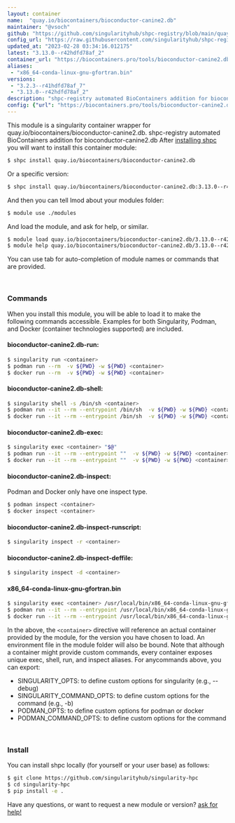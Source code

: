 ```yaml
---
layout: container
name:  "quay.io/biocontainers/bioconductor-canine2.db"
maintainer: "@vsoch"
github: "https://github.com/singularityhub/shpc-registry/blob/main/quay.io/biocontainers/bioconductor-canine2.db/container.yaml"
config_url: "https://raw.githubusercontent.com/singularityhub/shpc-registry/main/quay.io/biocontainers/bioconductor-canine2.db/container.yaml"
updated_at: "2023-02-28 03:34:16.012175"
latest: "3.13.0--r42hdfd78af_2"
container_url: "https://biocontainers.pro/tools/bioconductor-canine2.db"
aliases:
 - "x86_64-conda-linux-gnu-gfortran.bin"
versions:
 - "3.2.3--r41hdfd78af_7"
 - "3.13.0--r42hdfd78af_2"
description: "shpc-registry automated BioContainers addition for bioconductor-canine2.db"
config: {"url": "https://biocontainers.pro/tools/bioconductor-canine2.db", "maintainer": "@vsoch", "description": "shpc-registry automated BioContainers addition for bioconductor-canine2.db", "latest": {"3.13.0--r42hdfd78af_2": "sha256:b36cc1a1f34a3b8e47f8d108cc58d9c4979cb0817daec5720b0b1c0947b5e091"}, "tags": {"3.2.3--r41hdfd78af_7": "sha256:f4f2be9d02670f9404d5fa80d339a26152f1c4089b91173b391270cdfc9380d9", "3.13.0--r42hdfd78af_2": "sha256:b36cc1a1f34a3b8e47f8d108cc58d9c4979cb0817daec5720b0b1c0947b5e091"}, "docker": "quay.io/biocontainers/bioconductor-canine2.db", "aliases": {"x86_64-conda-linux-gnu-gfortran.bin": "/usr/local/bin/x86_64-conda-linux-gnu-gfortran.bin"}}
---
```


This module is a singularity container wrapper for quay.io/biocontainers/bioconductor-canine2.db.
shpc-registry automated BioContainers addition for bioconductor-canine2.db
After [installing shpc](#install) you will want to install this container module:


```bash
$ shpc install quay.io/biocontainers/bioconductor-canine2.db
```

Or a specific version:

```bash
$ shpc install quay.io/biocontainers/bioconductor-canine2.db:3.13.0--r42hdfd78af_2
```

And then you can tell lmod about your modules folder:

```bash
$ module use ./modules
```

And load the module, and ask for help, or similar.

```bash
$ module load quay.io/biocontainers/bioconductor-canine2.db/3.13.0--r42hdfd78af_2
$ module help quay.io/biocontainers/bioconductor-canine2.db/3.13.0--r42hdfd78af_2
```

You can use tab for auto-completion of module names or commands that are provided.

<br>

### Commands

When you install this module, you will be able to load it to make the following commands accessible.
Examples for both Singularity, Podman, and Docker (container technologies supported) are included.

#### bioconductor-canine2.db-run:

```bash
$ singularity run <container>
$ podman run --rm  -v ${PWD} -w ${PWD} <container>
$ docker run --rm  -v ${PWD} -w ${PWD} <container>
```

#### bioconductor-canine2.db-shell:

```bash
$ singularity shell -s /bin/sh <container>
$ podman run --it --rm --entrypoint /bin/sh  -v ${PWD} -w ${PWD} <container>
$ docker run --it --rm --entrypoint /bin/sh  -v ${PWD} -w ${PWD} <container>
```

#### bioconductor-canine2.db-exec:

```bash
$ singularity exec <container> "$@"
$ podman run --it --rm --entrypoint ""  -v ${PWD} -w ${PWD} <container> "$@"
$ docker run --it --rm --entrypoint ""  -v ${PWD} -w ${PWD} <container> "$@"
```

#### bioconductor-canine2.db-inspect:

Podman and Docker only have one inspect type.

```bash
$ podman inspect <container>
$ docker inspect <container>
```

#### bioconductor-canine2.db-inspect-runscript:

```bash
$ singularity inspect -r <container>
```

#### bioconductor-canine2.db-inspect-deffile:

```bash
$ singularity inspect -d <container>
```


#### x86_64-conda-linux-gnu-gfortran.bin

```bash
$ singularity exec <container> /usr/local/bin/x86_64-conda-linux-gnu-gfortran.bin
$ podman run --it --rm --entrypoint /usr/local/bin/x86_64-conda-linux-gnu-gfortran.bin   -v ${PWD} -w ${PWD} <container> -c " $@"
$ docker run --it --rm --entrypoint /usr/local/bin/x86_64-conda-linux-gnu-gfortran.bin   -v ${PWD} -w ${PWD} <container> -c " $@"
```



In the above, the `<container>` directive will reference an actual container provided
by the module, for the version you have chosen to load. An environment file in the
module folder will also be bound. Note that although a container
might provide custom commands, every container exposes unique exec, shell, run, and
inspect aliases. For anycommands above, you can export:

 - SINGULARITY_OPTS: to define custom options for singularity (e.g., --debug)
 - SINGULARITY_COMMAND_OPTS: to define custom options for the command (e.g., -b)
 - PODMAN_OPTS: to define custom options for podman or docker
 - PODMAN_COMMAND_OPTS: to define custom options for the command

<br>

### Install

You can install shpc locally (for yourself or your user base) as follows:

```bash
$ git clone https://github.com/singularityhub/singularity-hpc
$ cd singularity-hpc
$ pip install -e .
```

Have any questions, or want to request a new module or version? [ask for help!](https://github.com/singularityhub/singularity-hpc/issues)